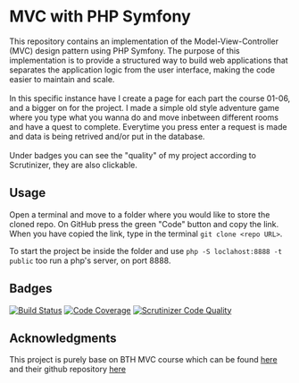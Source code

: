 MVC with PHP Symfony
======================================
This repository contains an implementation of the Model-View-Controller (MVC) design pattern using PHP Symfony. The purpose of this implementation is to provide a structured way to build web applications that separates the application logic from the user interface, making the code easier to maintain and scale.<br><br>
In this specific instance have I create a page for each part the course 01-06, and a bigger on for the project. I made a simple old style adventure game where you type what you wanna do and move inbetween different rooms
and have a quest to complete. Everytime you press enter a request is made and data is being retrived and/or put in the database.<br><br>
Under badges you can see the "quality" of my project according to Scrutinizer, they are also clickable.

Usage
--------------------------------------
Open a terminal and move to a folder where you would like to store the cloned repo. On GitHub press the green "Code" button and copy the link. When you have copied the link, type in the terminal `git clone <repo URL>`.

To start the project be inside the folder and use `php -S loclahost:8888 -t public` too run a php's server, on port 8888.


Badges
--------------------------------------
[![Build Status](https://scrutinizer-ci.com/g/Miyarima/mvc/badges/build.png?b=main)](https://scrutinizer-ci.com/g/Miyarima/mvc/build-status/main) [![Code Coverage](https://scrutinizer-ci.com/g/Miyarima/mvc/badges/coverage.png?b=main)](https://scrutinizer-ci.com/g/Miyarima/mvc/?branch=main) [![Scrutinizer Code Quality](https://scrutinizer-ci.com/g/Miyarima/mvc/badges/quality-score.png?b=main)](https://scrutinizer-ci.com/g/Miyarima/mvc/?branch=main)


Acknowledgments
--------------------------------------
This project is purely base on BTH MVC course which can be found [here](https://dbwebb.se/uppgift/bygg-en-me-sida-till-mvc) and their github repository [here](https://github.com/dbwebb-se/mvc)
